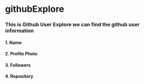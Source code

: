 # githubExplore

### This is Github User Explore we can find the github user information 
 #### 1. Name
 #### 2. Profile Photo
 #### 3. Followers
 #### 4. Repository
